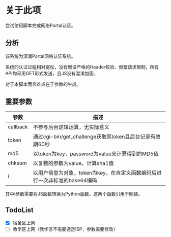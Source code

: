 # 关于此项
尝试使用脚本完成网络Portal认证。

## 分析

该系统为深澜Portal网络认证系统。

系统的认证过程相对宽松，没有增设严格的Header校验、频繁请求限制，所有API均采用GET形式发送，且JS没有混淆加密。

对于本脚本而言难点在于参数的生成。

## 重要参数

| 参数     | 描述                                                                       |
| -------- | -------------------------------------------------------------------------- |
| callback | 不参与后台逻辑运算，无实际意义                                             |
| token    | 通过cgi-bin/get_challenge获取其token且后台记录有效期60秒                   |
| md5      | 以token为key，password为value来计算得到的MD5值                             |
| chksum   | 以复数的参数为value，计算sha1值                                            |
| i        | 以用户信息为对象，token为key，在自定义函数编码后进行一次非标准的base64编码 |

其中i参数需要将JS函数转换为Python函数，这两个函数引用于网络。

## TodoList
- [x] 宿舍区上网
- [ ] 教学区上网（教学区不需要选定ISP，参数需要修改）
